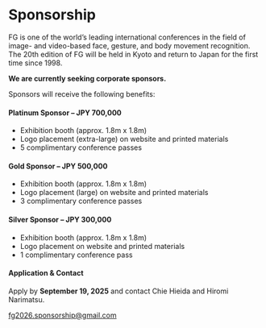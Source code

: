 # Sponsorship

FG is one of the worldʼs leading international
conferences in the field of image- and video-based
face, gesture, and body movement recognition.
The 20th edition of FG will be held in Kyoto and return to Japan for the
first time since 1998.

**We are currently seeking corporate sponsors.**

Sponsors will receive the following benefits:

#### Platinum Sponsor – JPY 700,000
- Exhibition booth (approx. 1.8m x 1.8m)
- Logo placement (extra-large) on website and printed materials
- 5 complimentary conference passes

#### Gold Sponsor – JPY 500,000
- Exhibition booth (approx. 1.8m x 1.8m)
- Logo placement (large) on website and printed materials
- 3 complimentary conference passes

#### Silver Sponsor – JPY 300,000
- Exhibition booth (approx. 1.8m x 1.8m)
- Logo placement on website and printed materials
- 1 complimentary conference pass

#### Application & Contact
Apply by **September 19, 2025**
and contact Chie Hieida and Hiromi Narimatsu.

<a href="mailto:fg2026.sponsorship@gmail.comm">fg2026.sponsorship\@gmail.com</a>